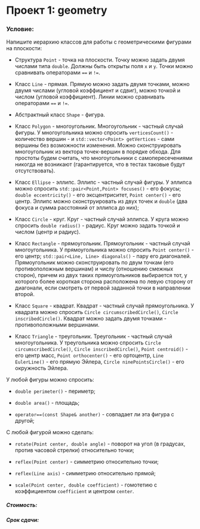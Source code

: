 # Проект 1: geometry

### Условие:
Напишите иерархию классов для работы с геометрическими фигурами на плоскости:
- Структура `Point` - точка на плоскости. Точку можно задать двумя числами типа
`double`. Должны быть открыты поля `x` и `y`. Точки можно сравнивать операторами
`==` и `!=`.

- Класс `Line` - прямая. Прямую можно задать двумя точками, можно двумя числами
(угловой коэффициент и сдвиг), можно точкой и числом (угловой коэффициент).
Линии можно сравнивать операторами `==` и `!=`.

- Абстрактный класс `Shape` - фигура.

- Класс `Polygon` - многоугольник. Многоугольник - частный случай фигуры. У
многоугольника можно спросить `verticesCount()` - количество вершин - и
`std::vector<Point> getVertices` - сами вершины без возможности изменения. Можно сконструировать многоугольник из
вектора точек-вершин в порядке обхода. Для простоты будем считать, что многоугольники с
самопересечениями никогда не возникают (гарантируется, что в тестах таковые
будут отсутствовать).

- Класс `Ellipse` - эллипс. Эллипс - частный случай фигуры. У эллипса можно спросить
`std::pair<Point,Point> focuses()` - его фокусы; `double eccentricity()` - его эксцентриситет, `Point center()` - его центр.
Эллипс можно сконструировать из двух точек и `double` (два фокуса и сумма расстояний от эллипса до них);

- Класс `Circle` - круг. Круг - частный случай эллипса. У круга можно спросить `double
radius()` - радиус. Круг можно задать точкой и числом (центр и радиус).

- Класс `Rectangle` - прямоугольник. Прямоугольник - частный случай
многоугольника. У прямоугольника можно спросить `Point center()` - его центр;
`std::pair<Line, Line> diagonals()` - пару его диагоналей. Прямоугольник можно
сконструировать по двум точкам (его противоположным вершинам) и числу
(отношению смежных сторон), причем из двух таких прямоугольников
выбирается тот, у которого более короткая сторона расположена по левую сторону
от диагонали, если смотреть от первой заданной точки в направлении второй.

- Класс `Square` - квадрат. Квадрат - частный случай прямоугольника. У квадрата
можно спросить `Circle circumscribedCircle()`, `Circle inscribedCircle()`. Квадрат можно
задать двумя точками - противоположными вершинами.

- Класс `Triangle` - треугольник. Треугольник - частный случай многоугольника. 
У треугольника можно спросить `Circle circumscribedCircle()`, `Circle inscribedCircle()`,
`Point centroid()` - его центр масс, `Point orthocenter()` - его ортоцентр, `Line EulerLine()` - 
его прямую Эйлера, `Circle ninePointsCircle()` - его окружность Эйлера.



У любой фигуры можно спросить:

- `double perimeter()` - периметр;

- `double area()` - площадь;

- `operator==(const Shape& another)` - совпадает ли эта фигура с другой;


С любой фигурой можно сделать:

- `rotate(Point center, double angle)` - поворот на угол (в градусах, против часовой
стрелки) относительно точки;

- `reflex(Point center)` - симметрию относительно точки;

- `reflex(Line axis)` - симметрию относительно прямой;

- `scale(Point center, double coefficient)` - гомотетию с коэффициентом `coefficient` и
центром `center`.



##### Стоимость:


##### Срок сдачи:

